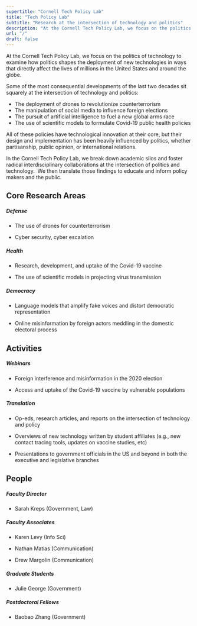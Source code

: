 ```yaml
---
supertitle: "Cornell Tech Policy Lab"
title: "Tech Policy Lab"
subtitle: "Research at the intersection of technology and politics"
description: "At the Cornell Tech Policy Lab, we focus on the politics of technology to examine how politics shapes the deployment of new technologies in ways that directly affect the lives of millions in the United States and around the globe."
url: "/"
draft: false
---
```


At the Cornell Tech Policy Lab, we focus on the politics of technology to examine how politics shapes the deployment of new technologies in ways that directly affect the lives of millions in the United States and around the globe.

Some of the most consequential developments of the last two decades sit squarely at the intersection of technology and politics:

- The deployment of drones to revolutionize counterterrorism
- The manipulation of social media to influence foreign elections
- The pursuit of artificial intelligence to fuel a new global arms race
- The use of scientific models to formulate Covid-19 public health policies

All of these policies have technological innovation at their core, but their design and implementation has been heavily influenced by politics, whether partisanship, public opinion, or international relations. 

In the Cornell Tech Policy Lab, we break down academic silos and foster radical interdisciplinary collaborations at the intersection of politics and technology.  We then translate those findings to educate and inform policy makers and the public.

## Core Research Areas

##### Defense

- The use of drones for counterterrorism

- Cyber security, cyber escalation

##### Health

- Research, development, and uptake of the Covid-19 vaccine

- The use of scientific models in projecting virus transmission

##### Democracy

- Language models that amplify fake voices and distort democratic representation

- Online misinformation by foreign actors meddling in the domestic electoral process

## Activities

##### Webinars

- Foreign interference and misinformation in the 2020 election

- Access and uptake of the Covid-19 vaccine by vulnerable populations

##### Translation

- Op-eds, research articles, and reports on the intersection of technology and policy

- Overviews of new technology written by student affiliates (e.g., new contact tracing tools, updates on vaccine studies, etc)

- Presentations to government officials in the US and beyond in both the executive and legislative branches

## People

##### Faculty Director

* Sarah Kreps (Government, Law)

##### Faculty Associates

* Karen Levy (Info Sci)

* Nathan Matias (Communication)

* Drew Margolin (Communication)

##### Graduate Students

* Julie George (Government)

##### Postdoctoral Fellows

* Baobao Zhang (Government)